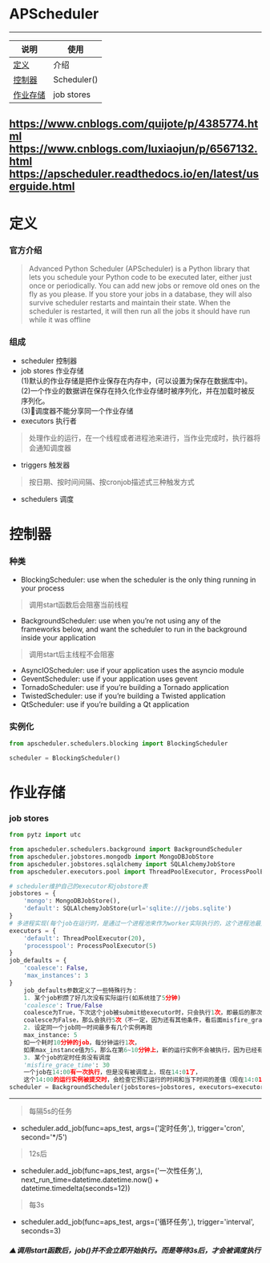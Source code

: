 # APScheduler
---
说明|使用
---|---
[定义](#定义)|介绍
[控制器](#控制器)| Scheduler()
[作业存储](#作业存储)|job stores
https://www.cnblogs.com/quijote/p/4385774.html
https://www.cnblogs.com/luxiaojun/p/6567132.html
https://apscheduler.readthedocs.io/en/latest/userguide.html
---

# 定义
### 官方介绍
> Advanced Python Scheduler (APScheduler) is a Python library that lets you schedule your Python code to be executed later, either just once or periodically. You can add new jobs or remove old ones on the fly as you please. If you store your jobs in a database, they will also survive scheduler restarts and maintain their state. When the scheduler is restarted, it will then run all the jobs it should have run while it was offline
### 组成
* scheduler 控制器
* job stores 作业存储   
   (1)默认的作业存储是把作业保存在内存中，(可以设置为保存在数据库中)。   
   (2)一个作业的数据讲在保存在持久化作业存储时被序列化，并在加载时被反序列化。   
   (3)🔺调度器不能分享同一个作业存储   
* executors 执行者
> 处理作业的运行，在一个线程或者进程池来进行，当作业完成时，执行器将会通知调度器
* triggers 触发器
> 按日期、按时间间隔、按cronjob描述式三种触发方式   
* schedulers 调度

# 控制器
### 种类
* BlockingScheduler: use when the scheduler is the only thing running in your process
> 调用start函数后会阻塞当前线程
* BackgroundScheduler: use when you’re not using any of the frameworks below, and want the scheduler to run in the background inside your application
> 调用start后主线程不会阻塞
* AsyncIOScheduler: use if your application uses the asyncio module
* GeventScheduler: use if your application uses gevent
* TornadoScheduler: use if you’re building a Tornado application
* TwistedScheduler: use if you’re building a Twisted application
* QtScheduler: use if you’re building a Qt application
### 实例化
```python
from apscheduler.schedulers.blocking import BlockingScheduler

scheduler = BlockingScheduler()
```

# 作业存储
### job stores
```python
from pytz import utc

from apscheduler.schedulers.background import BackgroundScheduler
from apscheduler.jobstores.mongodb import MongoDBJobStore
from apscheduler.jobstores.sqlalchemy import SQLAlchemyJobStore
from apscheduler.executors.pool import ThreadPoolExecutor, ProcessPoolExecutor

# scheduler维护自己的executor和jobstore表
jobstores = {
    'mongo': MongoDBJobStore(),
    'default': SQLAlchemyJobStore(url='sqlite:///jobs.sqlite')
}
# 多进程实现(每个job在运行时，是通过一个进程池来作为worker实际执行的，这个进程池最大size是20)
executors = {
    'default': ThreadPoolExecutor(20),
    'processpool': ProcessPoolExecutor(5)
}
job_defaults = {
    'coalesce': False,
    'max_instances': 3
}
    job_defaults参数定义了一些特殊行为：
    1. 某个job积攒了好几次没有实际运行(如系统挂了5分钟)
    'coalesce': True/False
    coalesce为True，下次这个job被submit给executor时，只会执行1次，即最后的那次，
    coalesce为False，那么会执行5次（不一定，因为还有其他条件，看后面misfire_grace_time的解释）
    2. 设定同一个job同一时间最多有几个实例再跑
    max_instance: 5
    如一个耗时10分钟的job，每分钟运行1次，
    如果max_instance值为5，那么在第6~10分钟上，新的运行实例不会被执行，因为已经有5个实例在跑了  
    3. 某个job的定时任务没有调度
    'misfire_grace_time': 30
    一个job在14:00有一次执行，但是没有被调度上，现在14:01了，
    这个14:00的运行实例被提交时，会检查它预订运行的时间和当下时间的差值（现在14:01差了1分钟），大于设置的30秒限制，∴实例不会被执行
scheduler = BackgroundScheduler(jobstores=jobstores, executors=executors, job_defaults=job_defaults, timezone=utc)
```
---

> 每隔5s的任务
* scheduler.add_job(func=aps_test, args=('定时任务',), trigger='cron', second='*/5')
> 12s后
* scheduler.add_job(func=aps_test, args=('一次性任务',), next_run_time=datetime.datetime.now() + datetime.timedelta(seconds=12))
> 每3s
* scheduler.add_job(func=aps_test, args=('循环任务',), trigger='interval', seconds=3)
##### ▲调用start函数后，job()并不会立即开始执行。而是等待3s后，才会被调度执行
